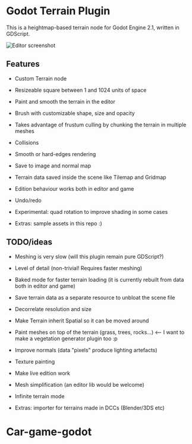 Godot Terrain Plugin
======================

This is a heightmap-based terrain node for Godot Engine 2.1, written in GDScript.

![Editor screenshot](http://zylannprods.fr/lab/godot/terrain_plugin/TerrainEditor_screen4.png)

Features
----------

- Custom Terrain node
- Resizeable square between 1 and 1024 units of space
- Paint and smooth the terrain in the editor
- Brush with customizable shape, size and opacity
- Takes advantage of frustum culling by chunking the terrain in multiple meshes
- Collisions
- Smooth or hard-edges rendering
- Save to image and normal map
- Terrain data saved inside the scene like Tilemap and Gridmap
- Edition behaviour works both in editor and game
- Undo/redo
- Experimental: quad rotation to improve shading in some cases

- Extras: sample assets in this repo :)


TODO/ideas
-----------

- Meshing is very slow (will this plugin remain pure GDScript?)
- Level of detail (non-trivial! Requires faster meshing)
- Baked mode for faster terrain loading (it is currently rebuilt from data both in editor and game)
- Save terrain data as a separate resource to unbloat the scene file
- Decorrelate resolution and size
- Make Terrain inherit Spatial so it can be moved around
- Paint meshes on top of the terrain (grass, trees, rocks...) <-- I want to make a vegetation generator plugin too :p
- Improve normals (data "pixels" produce lighting artefacts)
- Texture painting
- Make live edition work
- Mesh simplification (an editor lib would be welcome)
- Infinite terrain mode

- Extras: importer for terrains made in DCCs (Blender/3DS etc)

# Car-game-godot
